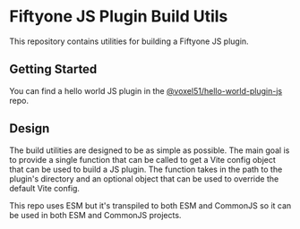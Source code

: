 # Fiftyone JS Plugin Build Utils

This repository contains utilities for building a Fiftyone JS plugin.

## Getting Started

You can find a hello world JS plugin in the [@voxel51/hello-world-plugin-js](https://github.com/voxel51/hello-world-plugin-js) repo.

## Design
The build utilities are designed to be as simple as possible. The main goal is to provide a single function that can be called to get a Vite config object that can be used to build a JS plugin. The function takes in the path to the plugin's directory and an optional object that can be used to override the default Vite config.

This repo uses ESM but it's transpiled to both ESM and CommonJS so it can be used in both ESM and CommonJS projects.